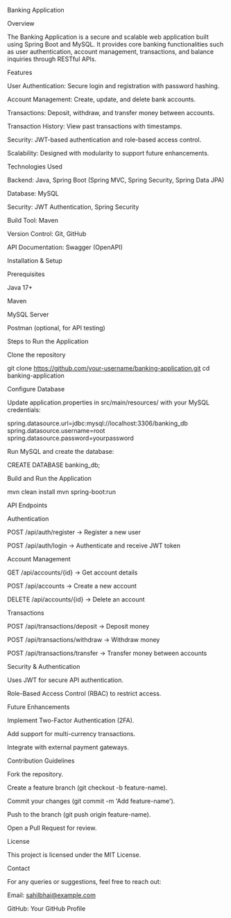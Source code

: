 Banking Application

Overview

The Banking Application is a secure and scalable web application built using Spring Boot and MySQL. It provides core banking functionalities such as user authentication, account management, transactions, and balance inquiries through RESTful APIs.

Features

User Authentication: Secure login and registration with password hashing.

Account Management: Create, update, and delete bank accounts.

Transactions: Deposit, withdraw, and transfer money between accounts.

Transaction History: View past transactions with timestamps.

Security: JWT-based authentication and role-based access control.

Scalability: Designed with modularity to support future enhancements.

Technologies Used

Backend: Java, Spring Boot (Spring MVC, Spring Security, Spring Data JPA)

Database: MySQL

Security: JWT Authentication, Spring Security

Build Tool: Maven

Version Control: Git, GitHub

API Documentation: Swagger (OpenAPI)

Installation & Setup

Prerequisites

Java 17+

Maven

MySQL Server

Postman (optional, for API testing)

Steps to Run the Application

Clone the repository

git clone https://github.com/your-username/banking-application.git
cd banking-application

Configure Database

Update application.properties in src/main/resources/ with your MySQL credentials:

spring.datasource.url=jdbc:mysql://localhost:3306/banking_db
spring.datasource.username=root
spring.datasource.password=yourpassword

Run MySQL and create the database:

CREATE DATABASE banking_db;

Build and Run the Application

mvn clean install
mvn spring-boot:run

API Endpoints

Authentication

POST /api/auth/register → Register a new user

POST /api/auth/login → Authenticate and receive JWT token

Account Management

GET /api/accounts/{id} → Get account details

POST /api/accounts → Create a new account

DELETE /api/accounts/{id} → Delete an account

Transactions

POST /api/transactions/deposit → Deposit money

POST /api/transactions/withdraw → Withdraw money

POST /api/transactions/transfer → Transfer money between accounts

Security & Authentication

Uses JWT for secure API authentication.

Role-Based Access Control (RBAC) to restrict access.

Future Enhancements

Implement Two-Factor Authentication (2FA).

Add support for multi-currency transactions.

Integrate with external payment gateways.

Contribution Guidelines

Fork the repository.

Create a feature branch (git checkout -b feature-name).

Commit your changes (git commit -m 'Add feature-name').

Push to the branch (git push origin feature-name).

Open a Pull Request for review.

License

This project is licensed under the MIT License.

Contact

For any queries or suggestions, feel free to reach out:

Email: sahilbhai@example.com

GitHub: Your GitHub Profile
